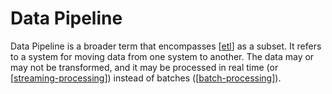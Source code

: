 # Data Pipeline

Data Pipeline is a broader term that encompasses [[etl]] as a subset. It refers to a system for moving data from one system to another. The data may or may not be transformed, and it may be processed in real time (or [[streaming-processing]]) instead of batches ([[batch-processing]]).

[//begin]: # "Autogenerated link references for markdown compatibility"
[etl]: etl "Extract, transform, load"
[streaming-processing]: streaming-processing "Streaming Processing"
[batch-processing]: batch-processing "Batch Processing"
[//end]: # "Autogenerated link references"
